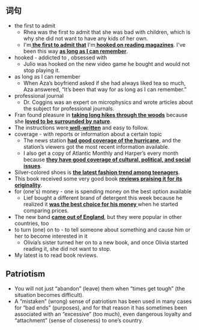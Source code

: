 ## 词句
- the first to admit
	-  Rhea was the first to admit that she was bad with children, which is why she did not want to have any kids of her own.
	- I'm<b><u> the first to admit that</u></b> I'm<b><u> hooked on reading magazines</u></b>. I've been this way <b><u>as long as I can remember</u></b>.
- hooked - addicted to , obsessed with
	- Julio was hooked on the new video game he bought and would not stop playing it.
- as long as I can remember
	-  When Aza’s boyfriend asked if she had always liked tea so much, Aza answered, “It’s been that way for as long as I can remember.”
- professional journal
	- Dr. Coggins was an expert on microphysics and wrote articles about the subject for professional journals.
-  Fran found pleasure in <b><u>taking long hikes through the woods</u></b> because she <b><u>loved to be surrounded by nature</u></b>.
-  The instructions were<b><u> well-written</u></b> and easy to follow.
- coverage -  with reports or information about a certain topic
	- The news station <b><u>had good coverage of the hurricane</u></b>, and the station’s viewers got the most recent information available.
	-  I also get a copy of Atlantic Monthly and Harper’s every month because <b><u>they have good coverage of cultural, political, and social issues</u></b>.
- Silver-colored shoes is <b><u>the latest fashion trend among teenagers</u></b>.
-  This book received some very good book <b><u>reviews praising it for its originality</u></b>.
- for (one's) money - one is spending money on the best option available
	- Lief bought a different brand of detergent this week because he realized it <b><u>was the best choice for his money </u></b>when he started comparing prices.
- The new band <b><u>came out of England</u></b>, but they were popular in other countries, too
- to turn (one) on to - to tell someone about something and cause him or her to become interested in it
	-  Olivia’s sister turned her on to a new book, and once Olivia started reading it, she did not want to stop.
-  My latest is to read book reviews.
## Patriotism
-  You will not just “abandon” (leave) them when “times get tough” (the situation becomes difficult).
- A “mistaken” (wrong) sense of patriotism has been used in many cases for “bad ends” (purposes), and for that reason it has sometimes been associated with an “excessive” (too much), even dangerous loyalty and “attachment” (sense of closeness) to one’s country.